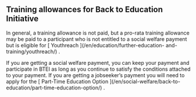 ##  Training allowances for Back to Education Initiative

In general, a training allowance is not paid, but a pro-rata training
allowance may be paid to a participant who is not entitled to a social welfare
payment but is eligible for [ Youthreach ](/en/education/further-education-
and-training/youthreach/) .

If you are getting a social welfare payment, you can keep your payment and
participate in BTEI as long as you continue to satisfy the conditions attached
to your payment. If you are getting a jobseeker’s payment you will need to
apply for the [ Part-Time Education Option ](/en/social-welfare/back-to-
education/part-time-education-option/) .
